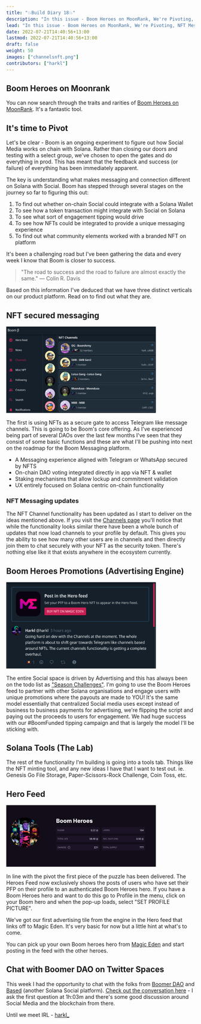 ```yaml
---
title: "💥Build Diary 18💥"
description: "In this issue - Boom Heroes on MoonRank, We're Pivoting, NFT Messaging, Boom Heroes & Advertising Engine, Boomer DAO."
lead: "In this issue - Boom Heroes on MoonRank, We're Pivoting, NFT Messaging, Boom Heroes & Advertising Engine, Boomer DAO."
date: 2022-07-21T14:40:56+13:00
lastmod: 2022-07-21T14:40:56+13:00
draft: false
weight: 50
images: ["channelsnft.png"]
contributors: ["harkl"]
---
```


## Boom Heroes on Moonrank

You can now search through the traits and rarities of [Boom Heroes on MoonRank](https://moonrank.app/collection/boom_heroes). It's a fantastic tool.

## It's time to Pivot

Let's be clear - Boom is an ongoing experiment to figure out how Social Media works on chain with Solana. Rather than closing our doors and testing with a select group, we've chosen to open the gates and do everything in prod. This has meant that the feedback and success (or failure) of everything has been immediately apparent.

The key is understanding what makes messaging and connection different on Solana with Social. Boom has stepped through several stages on the journey so far to figuring this out:

1. To find out whether on-chain Social could integrate with a Solana Wallet
2. To see how a token transaction might integrate with Social on Solana
3. To see what sort of engagement tipping would drive
4. To see how NFTs could be integrated to provide a unique messaging experience
5. To find out what community elements worked with a branded NFT on platform

It's been a challenging road but I've been gathering the data and every week I know that Boom is closer to success.

> "The road to success and the road to failure are almost exactly the same." — Colin R. Davis

Based on this information I've deduced that we have three distinct verticals on our product platform. Read on to find out what they are.

## NFT secured messaging

<img src="channelsnft.png" alt="NFT Channels" width="400"/>

The first is using NFTs as a secure gate to access Telegram like message channels. This is going to be Boom's core offering. As I've experienced being part of several DAOs over the last few months I've seen that they consist of some basic functions and these are what I'll be pushing into next on the roadmap for the Boom Messaging platform.

- A Messaging experience aligned with Telegram or WhatsApp secured by NFTS
- On-chain DAO voting integrated directly in app via NFT & wallet
- Staking mechanisms that allow lockup and commitment validation
- UX entirely focused on Solana centric on-chain functionality

### NFT Messaging updates

The NFT Channel functionality has been updated as I start to deliver on the ideas mentioned above. If you visit the [Channels page](https://boom.army/d) you'll notice that while the functionality looks similar there have been a whole bunch of updates that now load channels to your profile by default. This gives you the ability to see how many other users are in channels and then directly join them to chat securely with your NFT as the  security token. There's nothing else like it that exists anywhere in the ecosystem currently.

## Boom Heroes Promotions (Advertising Engine)

<img src="boomad.png" alt="Boom Advertising" width="400"/>

The entire Social space is driven by Advertising and this has always been on the todo list as ["Season Challenges"](https://docs.boom.army/prologue/season-challenges/). I'm going to use the Boom Heroes feed to partner with other Solana organisations and engage users with unique promotions where the payouts are made to YOU! It's the same model essentially that centralized Social media uses except instead of business to business payments for advertising, we're flipping the script and paying out the proceeds to users for engagement. We had huge success with our #BoomFunded tipping campaign and that is largely the model I'll be sticking with.

## Solana Tools (The Lab)

The rest of the functionality I'm building is going into a tools tab. Things like the NFT minting tool, and any new ideas I have that I want to test out. ie. Genesis Go File Storage, Paper-Scissors-Rock Challenge, Coin Toss, etc.

## Hero Feed

<img src="me-boomheroes.png" alt="Boom Heroes on ME" width="400"/>

In line with the pivot the first piece of the puzzle has been delivered. The Heroes Feed now exclusively shows the posts of users who have set their PFP on their profile to an authenticated Boom Heroes hero. If you have a Boom Heroes hero and want to do this go to Profile in the menu, click on your Boom hero and when the pop-up loads, select "SET PROFILE PICTURE".

We've got our first advertising tile from the engine in the Hero feed that links off to Magic Eden. It's very basic for now but a little hint at what's to come.

You can pick up your own Boom heroes hero from [Magic Eden](https://magiceden.io/marketplace/boomheroes) and start posting in the feed with the other heroes.

## Chat with Boomer DAO on Twitter Spaces

This week I had the opportunity to chat with the folks from [Boomer DAO](https://twitter.com/TheBoomerDAO) and [Based](https://twitter.com/Getbased) (another Solana Social platform). [Check out the conversation here](https://twitter.com/i/spaces/1lPKqmBqOrMKb?s=20) - I ask the first question at 1h:03m and there's some good discussion around Social Media and the blockchain from there.

Until we meet IRL - [harkl_](https://boom.army/#/social.boom.army/a/110693550018915728)
